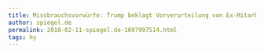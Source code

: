 ```yaml
---
title: Missbrauchsvorwürfe: Trump beklagt Vorverurteilung von Ex-Mitarbeitern - SPIEGEL ONLINE - Politik
author: spiegel.de
permalink: 2018-02-11-spiegel.de-1697997514.html
tags: hy
---
```


